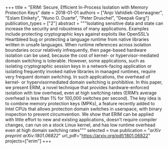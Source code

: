 +++
title = "ERIM: Secure, Efficient In-Process Isolation with Memory Protection Keys"
date = 2018-01-01
authors = ["Anjo Vahldiek-Oberwagner", "Eslam Elnikety", "Nuno O. Duarte", "Peter Druschel", "Deepak Garg"]
publication_types = ["2"]
abstract = """Isolating sensitive data and state can increase the security
and robustness of many applications. Examples include protecting cryptographic keys against exploits like OpenSSL’s
Heartbleed bug or protecting a language runtime from native libraries written in unsafe languages. When runtime
references across isolation boundaries occur relatively infrequently, then page-based hardware isolation can be used,
because the cost of kernel- or hypervisor-mediated domain
switching is tolerable. However, some applications, such as
isolating cryptographic session keys in a network-facing application or isolating frequently invoked native libraries in
managed runtimes, require very frequent domain switching.
In such applications, the overhead of kernel- or hypervisormediated domain switching is prohibitive.
In this paper, we present ERIM, a novel technique that
provides hardware-enforced isolation with low overhead,
even at high switching rates (ERIM’s average overhead is
less than 1% for 100,000 switches per second). The key idea
is to combine memory protection keys (MPKs), a feature recently added to Intel CPUs that allows protection domain
switches in userspace, with binary inspection to prevent circumvention. We show that ERIM can be applied with little
effort to new and existing applications, doesn’t require compiler changes, can run on a stock Linux kernel, and has low
runtime overhead even at high domain switching rates"""
selected = true
publication = "*arXiv preprint arXiv:1801.06822*"
url_pdf="https://arxiv.org/pdf/1801.06822"
projects=["erim"]
+++

